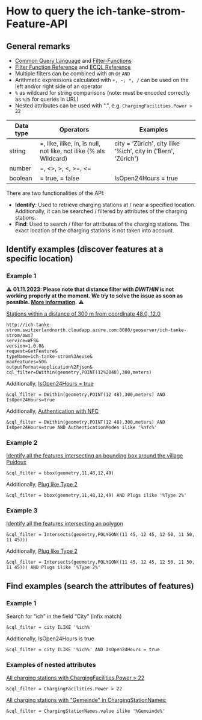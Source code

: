# How to query the ich-tanke-strom-Feature-API

## General remarks

* [Common Query Language](https://docs.geoserver.org/latest/en/user/tutorials/cql/cql_tutorial.html) and [Filter-Functions](https://docs.geoserver.org/latest/en/user/filter/function_reference.html#filter-function-reference)
* [Filter Function Reference](https://docs.geoserver.org/latest/en/user/filter/function_reference.html#filter-function-reference) and [ECQL Reference](https://docs.geoserver.org/stable/en/user/filter/ecql_reference.html#filter-ecql-reference)
* Multiple filters can be combined with `OR` or `AND`
* Arithmetic expressions calculated with `+, -, *, /` can be used on the left and/or right side of an operator
* `%` as wildcard for string comparisons (note: must be encoded correctly as `%25` for queries in URL)
* Nested attributes can be used with ".", e.g. `ChargingFacilities.Power > 22`

| Data type    | Operators | Examples |
| --------------- | --------- |--------- |
| string | =, like, ilike, in, is null, not like, not ilike (% als Wildcard) | city = ‘Zürich', city ilike ‘%ich’, city in (’Bern', 'Zürich') |
| number |  =, <>, >, <, >=, <= |  |
| boolean | = true, = false | IsOpen24Hours = true |

There are two functionalities of the API:
* **Identify**: Used to retrieve charging stations at / near a specified location. Additionally, it can be searched / filtered by attributes of the charging stations. 
* **Find**: Used to search / filter for attributes of the charging stations. The exact location of the charging stations is not taken into account.

## Identify examples (discover features at a specific location)

### Example 1

:warning: **01.11.2023: Please note that distance filter with *DWITHIN* is not working properly at the moment. We try to solve the issue as soon as possible. [More information](https://stackoverflow.com/questions/45333651/geoserver-dwithin-not-filtering-points-correctly).** :warning:


[Stations within a distance of 300 m from coordinate 48.0, 12.0](http://ich-tanke-strom.switzerlandnorth.cloudapp.azure.com:8080/geoserver/ich-tanke-strom/ows?service=WFS&version=1.0.0&request=GetFeature&typeName=ich-tanke-strom%3Aevse&maxFeatures=50&outputFormat=application%2Fjson&cql_filter=DWithin(geometry,POINT(12%2048),300,meters))

```
http://ich-tanke-strom.switzerlandnorth.cloudapp.azure.com:8080/geoserver/ich-tanke-strom/ows?
service=WFS&
version=1.0.0&
request=GetFeature&
typeName=ich-tanke-strom%3Aevse&
maxFeatures=50&
outputFormat=application%2Fjson&
cql_filter=DWithin(geometry,POINT(12%2048),300,meters)
```

Additionally, [IsOpen24Hours = true](http://ich-tanke-strom.switzerlandnorth.cloudapp.azure.com:8080/geoserver/ich-tanke-strom/ows?service=WFS&version=1.0.0&request=GetFeature&typeName=ich-tanke-strom%3Aevse&maxFeatures=50&outputFormat=application%2Fjson&cql_filter=DWithin(geometry,POINT(12%2048),300,meters)AND%20IsOpen24Hours=true)

```
&cql_filter = DWithin(geometry,POINT(12 48),300,meters) AND IsOpen24Hours=true
```
Additionally, [Authentication with NFC](http://ich-tanke-strom.switzerlandnorth.cloudapp.azure.com:8080/geoserver/ich-tanke-strom/ows?service=WFS&version=1.0.0&request=GetFeature&typeName=ich-tanke-strom%3Aevse&maxFeatures=50&outputFormat=application%2Fjson&cql_filter=DWithin(geometry,POINT(12%2048),300,meters)%20AND%20IsOpen24Hours=true%20AND%20AuthenticationModes%20ILIKE%20%27%25nfc%25%27)

```
&cql_filter = DWithin(geometry,POINT(12 48),300,meters) AND IsOpen24Hours=true AND AuthenticationModes ilike '%nfc%'
```

### Example 2

[Identify all the features intersecting an bounding box around the village Puidoux](http://ich-tanke-strom.switzerlandnorth.cloudapp.azure.com:8080/geoserver/ich-tanke-strom/ows?service=WFS&version=1.0.0&request=GetFeature&typeName=ich-tanke-strom%3Aevse&maxFeatures=50&outputFormat=application%2Fjson&cql_filter=bbox(geometry,11,48,12,59))

```
&cql_filter = bbox(geometry,11,48,12,49)
```

Additionally, [Plug like Type 2](http://ich-tanke-strom.switzerlandnorth.cloudapp.azure.com:8080/geoserver/ich-tanke-strom/ows?service=WFS&version=1.0.0&request=GetFeature&typeName=ich-tanke-strom%3Aevse&maxFeatures=50&outputFormat=application%2Fjson&cql_filter=bbox(geometry,11,48,12,59)%20AND%20Plugs%20ILIKE%20%27%25Type%202%25%27)

```
&cql_filter = bbox(geometry,11,48,12,49) AND Plugs ilike '%Type 2%'
```

### Example 3

[Identify all the features intersecting an polygon](http://ich-tanke-strom.switzerlandnorth.cloudapp.azure.com:8080/geoserver/ich-tanke-strom/ows?service=WFS&version=1.0.0&request=GetFeature&typeName=ich-tanke-strom%3Aevse&maxFeatures=50&outputFormat=application%2Fjson&cql_filter=Intersects(geometry,POLYGON((11%2045,%2012%2045,%2012%2050,%2011%2050,%2011%2045))))

```
&cql_filter = Intersects(geometry,POLYGON((11 45, 12 45, 12 50, 11 50, 11 45)))
```

Additionally, [Plug like Type 2](http://ich-tanke-strom.switzerlandnorth.cloudapp.azure.com:8080/geoserver/ich-tanke-strom/ows?service=WFS&version=1.0.0&request=GetFeature&typeName=ich-tanke-strom%3Aevse&maxFeatures=50&outputFormat=application%2Fjson&cql_filter=Intersects(geometry,POLYGON((11%2045,%2012%2045,%2012%2050,%2011%2050,%2011%2045)))%20AND%20Plugs%20ILIKE%20%27%25Type%202%25%27)

```
&cql_filter = Intersects(geometry,POLYGON((11 45, 12 45, 12 50, 11 50, 11 45))) AND Plugs ilike '%Type 2%'
```


## Find examples (search the attributes of features)

### Example 1

Search for “ich” in the field “City” (infix match)

```
&cql_filter = city ILIKE '%ich%'
```

Additionally, IsOpen24Hours is true

```
&cql_filter = city ILIKE '%ich%' AND IsOpen24Hours = true
```
### Examples of nested attributes

[All charging stations with ChargingFacilities.Power > 22](http://ich-tanke-strom.switzerlandnorth.cloudapp.azure.com:8080/geoserver/ich-tanke-strom/ows?service=WFS&version=1.0.0&request=GetFeature&typeName=ich-tanke-strom%3Aevse&maxFeatures=50&outputFormat=application%2Fjson&cql_filter=ChargingFacilities.Power%20%3E%2022)

```
&cql_filter = ChargingFacilities.Power > 22
```

[All charging stations with "Gemeinde" in ChargingStationNames:](http://ich-tanke-strom.switzerlandnorth.cloudapp.azure.com:8080/geoserver/ich-tanke-strom/ows?service=WFS&version=1.0.0&request=GetFeature&typeName=ich-tanke-strom%3Aevse&maxFeatures=50&outputFormat=application%2Fjson&cql_filter=ChargingStationNames.value%20ilike%20%27%25Gemeinde%25%27)

```
&cql_filter = ChargingStationNames.value ilike '%Gemeinde%'
```

